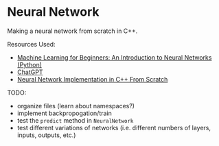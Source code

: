 # Neural Network

Making a neural network from scratch in C++.

Resources Used:

- [Machine Learning for Beginners: An Introduction to Neural Networks (Python)\
](https://victorzhou.com/blog/intro-to-neural-networks/)
- [ChatGPT](https://chat.openai.com/chat)
- [Neural Network Implementation in C++ From Scratch\
](https://www.geeksforgeeks.org/ml-neural-network-implementation-in-c-from-scratch/)

TODO:

- organize files (learn about namespaces?)
- implement backpropogation/train
- test the `predict` method in `NeuralNetwork`
- test different variations of networks 
(i.e. different numbers of layers, inputs, outputs, etc.)
